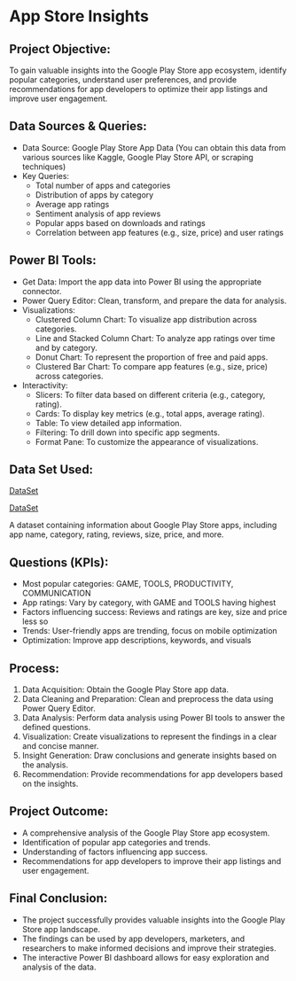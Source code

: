 # App Store Insights

## Project Objective:
To gain valuable insights into the Google Play Store app ecosystem, identify popular categories, understand user preferences, and provide recommendations for app developers to optimize their app listings and improve user engagement.

## Data Sources & Queries:
- Data Source: Google Play Store App Data (You can obtain this data from various sources like Kaggle, Google Play Store API, or scraping techniques)
- Key Queries:
   - Total number of apps and categories
   - Distribution of apps by category
   - Average app ratings
   - Sentiment analysis of app reviews
   - Popular apps based on downloads and ratings
   - Correlation between app features (e.g., size, price) and user ratings

## Power BI Tools:
- Get Data: Import the app data into Power BI using the appropriate connector.
- Power Query Editor: Clean, transform, and prepare the data for analysis.
- Visualizations:
   - Clustered Column Chart: To visualize app distribution across categories.
   - Line and Stacked Column Chart: To analyze app ratings over time and by category.
   - Donut Chart: To represent the proportion of free and paid apps.
   - Clustered Bar Chart: To compare app features (e.g., size, price) across categories.
- Interactivity:
   - Slicers: To filter data based on different criteria (e.g., category, rating).
   - Cards: To display key metrics (e.g., total apps, average rating).
   - Table: To view detailed app information.
   - Filtering: To drill down into specific app segments.
   - Format Pane: To customize the appearance of visualizations.

## Data Set Used:
<a href="https://github.com/Simran0721/Analyzing-Google-Play-Store-App-Data/blob/main/googleplaystore.csv">DataSet</a>

<a href="https://github.com/Simran0721/Analyzing-Google-Play-Store-App-Data/blob/main/googleplaystore_user_reviews.csv">DataSet</a>

A dataset containing information about Google Play Store apps, including app name, category, rating, reviews, size, price, and more.

## Questions (KPIs):
- Most popular categories: GAME, TOOLS, PRODUCTIVITY, COMMUNICATION
- App ratings: Vary by category, with GAME and TOOLS having highest
- Factors influencing success: Reviews and ratings are key, size and price less so
- Trends: User-friendly apps are trending, focus on mobile optimization
- Optimization: Improve app descriptions, keywords, and visuals

## Process:
1.	Data Acquisition: Obtain the Google Play Store app data.
2.	Data Cleaning and Preparation: Clean and preprocess the data using Power Query Editor.
3.	Data Analysis: Perform data analysis using Power BI tools to answer the defined questions.
4.	Visualization: Create visualizations to represent the findings in a clear and concise manner.
5.	Insight Generation: Draw conclusions and generate insights based on the analysis.
6.	Recommendation: Provide recommendations for app developers based on the insights.

## Project Outcome:
- A comprehensive analysis of the Google Play Store app ecosystem.
- Identification of popular app categories and trends.
- Understanding of factors influencing app success.
- Recommendations for app developers to improve their app listings and user engagement.

## Final Conclusion:
- The project successfully provides valuable insights into the Google Play Store app landscape.
- The findings can be used by app developers, marketers, and researchers to make informed decisions and improve their strategies.
- The interactive Power BI dashboard allows for easy exploration and analysis of the data.
